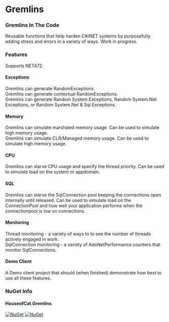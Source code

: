 # Gremlins  

### Gremlins In The Code  

Reusable functions that help harden C#/NET systems by purposefully adding stress and errors in a variety of ways.
Work in progress.  

### Features  
Supports NET472.  

#### Exceptions  
Gremlins can generate RandomExceptions.  
Gremlins can generate contextual RandomExceptions.  
Gremlins can generate Random System.Exceptions, Random System.Net Exceptions, or Random System.Net & Sql.Exceptions.  

#### Memory  
Gremlins can simulate marshaled memory usage. Can be used to simulate high memory usage.  
Gremlins can simulate CLR/Managed memory usage. Can be used to simulate high memory usage.  

#### CPU  
Gremlins can starve CPU usage and specify the thread priority. Can be used to simulate load on the system or appdomain.  

#### SQL  
Gremlins can starve the SqlConnection pool keeping the connections open internally until released. Can be used to simulate load on the ConnectionPool and how well your application performs when the connectionpool is low on connections.  

#### Monitoring  
Thread monitoring - a variety of ways to to see the number of threads actively engaged in work.  
SqlConnection monitoring - a variety of AdoNetPerformance counters that monitor SqlConnections.  

#### Demo Client  
A Demo client project that should (when finished) demonstrate how best to use all these features.  


### NuGet Info
#### HouseofCat.Gremlins  
[![NuGet](https://img.shields.io/nuget/dt/HouseofCat.Gremlins.svg)](https://www.nuget.org/packages/HouseofCat.Gremlins/) [![NuGet](https://img.shields.io/nuget/v/HouseofCat.Gremlins.svg)](https://www.nuget.org/packages/HouseofCat.Gremlins/)
